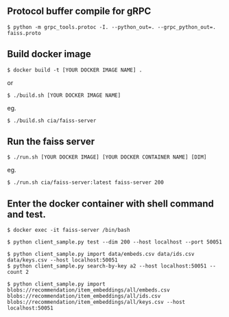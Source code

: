 
## Protocol buffer compile for gRPC
```
$ python -m grpc_tools.protoc -I. --python_out=. --grpc_python_out=. faiss.proto
```

## Build docker image
```
$ docker build -t [YOUR DOCKER IMAGE NAME] .
```
or 
```
$ ./build.sh [YOUR DOCKER IMAGE NAME]
```
eg.
```
$ ./build.sh cia/faiss-server
```

## Run the faiss server
```
$ ./run.sh [YOUR DOCKER IMAGE] [YOUR DOCKER CONTAINER NAME] [DIM]
```
eg. 
```
$ ./run.sh cia/faiss-server:latest faiss-server 200
```



## Enter the docker container with shell command and test.
```
$ docker exec -it faiss-server /bin/bash
```
```
$ python client_sample.py test --dim 200 --host localhost --port 50051
```

```
$ python client_sample.py import data/embeds.csv data/ids.csv data/keys.csv --host localhost:50051
$ python client_sample.py search-by-key a2 --host localhost:50051 --count 2
```

```
$ python client_sample.py import blobs://recommendation/item_embeddings/all/embeds.csv blobs://recommendation/item_embeddings/all/ids.csv blobs://recommendation/item_embeddings/all/keys.csv --host localhost:50051
```